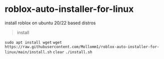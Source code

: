 # roblox-auto-installer-for-linux
install roblox on ubuntu 20/22 based distros

> install

`sudo apt install wget`
`wget https://raw.githubusercontent.com/Mollomm1/roblox-auto-installer-for-linux/main/install.sh`
`clear`
`./install.sh`
